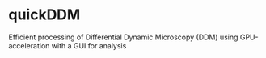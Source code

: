 # quickDDM
Efficient processing of Differential Dynamic Microscopy (DDM) using GPU-acceleration with a GUI for analysis
